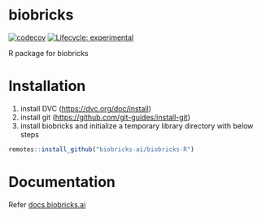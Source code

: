 # biobricks
<!-- badges: start -->
[![codecov](https://codecov.io/gh/biobricks-ai/biobricks-r/branch/main/graph/badge.svg?token=J041MF0JKG)](https://codecov.io/gh/biobricks-ai/biobricks-r)
[![Lifecycle: experimental](https://img.shields.io/badge/lifecycle-experimental-orange.svg)](https://lifecycle.r-lib.org/articles/stages.html#experimental)
<!-- badges: end -->
R package for biobricks

# Installation
1. install DVC (https://dvc.org/doc/install)
2. install git (https://github.com/git-guides/install-git)
3. install biobricks and initialize a temporary library directory with below steps
```R
remotes::install_github("biobricks-ai/biobricks-R")
```

# Documentation
Refer [docs.biobricks.ai](https://docs.biobricks.ai/3_rclient.html)
